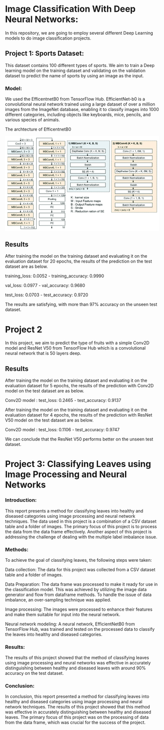 # Image Classification With Deep Neural Networks:

In this repository, we are going to employ several different Deep Learning models to do image classification projects. 

## Project 1: Sports Dataset:

This dataset contains 100 different types of sports. We aim to train a Deep learning model on the training dataset and validating on the validation dataset to predict the name of sports by using an image as the input.

### Model:

We used the EfficentnetB0 from TensorFlow Hub. EfficientNet-b0 is a convolutional neural network trained using a large dataset of over a million images from the ImageNet database, enabling it to classify images into 1000 different categories, including objects like keyboards, mice, pencils, and various species of animals.

The archtecture of EfficentnetB0 

![myimage](EFNB0.png)

## Results

After training the model on the training dataset and evaluating it on the evaluation dataset for 20 epochs, the results of the prediction on the test dataset are as below. 

training_loss: 0.0052 - training_accuracy: 0.9990 

val_loss: 0.0977 - val_accuracy: 0.9680

test_loss: 0.0703 - test_accuracy: 0.9720

The results are satisfying, with more than 97% accuracy on the unseen test dataset.

# Project 2

In this project, we aim to predict the type of fruits with a simple Conv2D model and ResNet V50 from TensorFlow Hub which is a convolutional neural network that is 50 layers deep.

## Results

After training the model on the training dataset and evaluating it on the evaluation dataset for 5 epochs, the results of the prediction with Conv2D model on the test dataset are as below.  

Conv2D model : test_loss: 0.2465  - test_accuracy: 0.9137 

After training the model on the training dataset and evaluating it on the evaluation dataset for 4 epochs, the results of the prediction with ResNet V50 model on the test dataset are as below.  

Conv2D model : test_loss: 0.1106  - test_accuracy: 0.9747

We can conclude that the ResNet V50 performs better on the unseen test dataset.

# Project 3: Classifying Leaves using Image Processing and Neural Networks

### Introduction:
This report presents a method for classifying leaves into healthy and diseased categories using image processing and neural network techniques. The data used in this project is a combination of a CSV dataset table and a folder of images. The primary focus of this project is to process the data from the data frame effectively. Another aspect of this project is addressing the challenge of dealing with the multiple label imbalance issue.

### Methods:
To achieve the goal of classifying leaves, the following steps were taken:

Data collection: The data for this project was collected from a CSV dataset table and a folder of images.

Data Preparation: The data frame was processed to make it ready for use in the classification model. This was achieved by utilizing the image data generator and flow from dataframe methods. To handle the issue of data imbalance, an over-sampling technique was applied.

Image processing: The images were processed to enhance their features and make them suitable for input into the neural network.

Neural network modeling: A neural network, EfficientNetB0 from TensorFlow Hub, was trained and tested on the processed data to classify the leaves into healthy and diseased categories.

### Results:
The results of this project showed that the method of classifying leaves using image processing and neural networks was effective in accurately distinguishing between healthy and diseased leaves with around 90% accuracy on the test dataset.

### Conclusion:
In conclusion, this report presented a method for classifying leaves into healthy and diseased categories using image processing and neural network techniques. The results of this project showed that this method was effective in accurately distinguishing between healthy and diseased leaves. The primary focus of this project was on the processing of data from the data frame, which was crucial for the success of the project.


